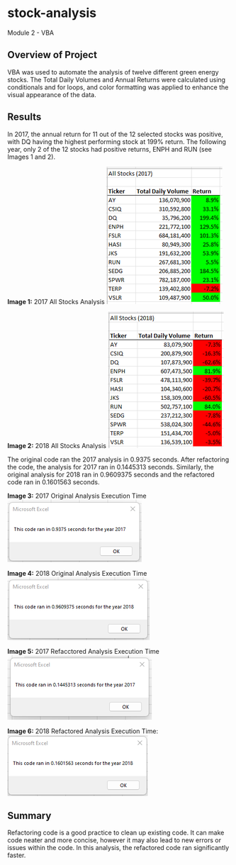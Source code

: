 # stock-analysis
Module 2 - VBA 

## Overview of Project
VBA was used to automate the analysis of twelve different green energy stocks. The Total Daily Volumes and Annual Returns were calculated using conditionals and for loops, and color formatting was applied to enhance the visual appearance of the data.

## Results
In 2017, the annual return for 11 out of the 12 selected stocks was positive, with DQ having the highest performing stock at 199% return. The following year, only 2 of the 12 stocks had positive returns, ENPH and RUN (see Images 1 and 2). 

**Image 1:** 2017 All Stocks Analysis
![This is an image](https://github.com/lucymccanna/stock-analysis/blob/e1bdd7156cc18728c8aab478dfe6a4571b7307dc/Resources/AllStocks_2017.png)

**Image 2:** 2018 All Stocks Analysis 
![This is an image](https://github.com/lucymccanna/stock-analysis/blob/e1bdd7156cc18728c8aab478dfe6a4571b7307dc/Resources/AllStocks_2018.png)

The original code ran the 2017 analysis in 0.9375 seconds. After refactoring the code, the analysis for 2017 ran in 0.1445313 seconds. Similarly, the original analysis for 2018 ran in 0.9609375 seconds and the refactored code ran in 0.1601563 seconds.  
    
**Image 3:** 2017 Original Analysis Execution Time 
![This is an image](https://github.com/lucymccanna/stock-analysis/blob/5338c14cdf3ebb2a18028deefeaaf1ebcd9127f6/Resources/2017originalanalysis_runtime.png)

**Image 4:** 2018 Original Analysis Execution Time
![This is an image](https://github.com/lucymccanna/stock-analysis/blob/5338c14cdf3ebb2a18028deefeaaf1ebcd9127f6/Resources/2018originalanalysis_runtime.png)


 **Image 5:** 2017 Refacctored Analysis Execution Time 
![This is an image](https://github.com/lucymccanna/stock-analysis/blob/e1bdd7156cc18728c8aab478dfe6a4571b7307dc/Resources/VBA_Challenge_2017.png)


**Image 6:** 2018 Refactored Analysis Execution Time:  
![This is an image](https://github.com/lucymccanna/stock-analysis/blob/e1bdd7156cc18728c8aab478dfe6a4571b7307dc/Resources/VBA_Challenge_2018.png)



## Summary

Refactoring code is a good practice to clean up existing code. It can make code neater and more concise, however it may also lead to new errors or issues within the code. 
In this analysis, the refactored code ran significantly faster. 
